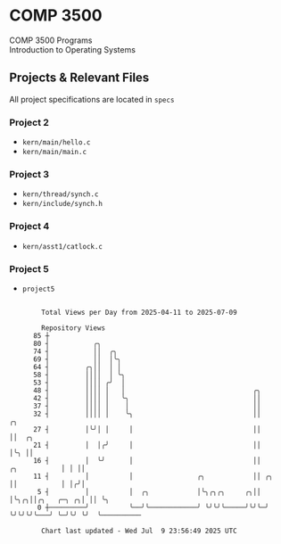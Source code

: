 # COMP 3500
COMP 3500 Programs  
Introduction to Operating Systems  
## Projects & Relevant Files
All project specifications are located in `specs`
### Project 2
- `kern/main/hello.c`
- `kern/main/main.c`
### Project 3
- `kern/thread/synch.c`
- `kern/include/synch.h`
### Project 4
- `kern/asst1/catlock.c`
### Project 5
- `project5`

```

        Total Views per Day from 2025-04-11 to 2025-07-09

        Repository Views
      85 ┼
      80 ┤           ╭╮
      74 ┤           ││  ╭╮
      69 ┤           ││  │╰╮
      64 ┤         ╭╮││  │ │
      58 ┤         ││││  │ ╰╮
      53 ┤         ││││ ╭╯  │
      48 ┤         ││││ │   │                                ╭╮
      42 ┤         ││││ │   ╰╮                               ││
      37 ┤         ││││ │    │                               ││
      32 ┤         ││││ │    ╰╮                              ││                   ╭╮
      27 ┤         │╰╯│ │     │                              ││                   ││  ╭╮
      21 ┤         │  │╭╯     │                              ││                   │╰╮ ││
      16 ┤         │  ╰╯      │                              ││      ╭╮           │ │ ││
      11 ┤         │          │                ╭╮            ││ ╭╮   ││           │ │╭╯│
       5 ┤         │          │  ╭╮            │╰╮╭╮╭╮     ╭╮││ │╰╮╭╮││╭╮   ╭─╮ ╭╮│ ││ ╰╮
       0 ┼─────────╯          ╰──╯╰────────────╯ ╰╯╰╯╰─────╯╰╯╰─╯ ╰╯╰╯╰╯╰───╯ ╰─╯╰╯ ╰╯  ╰──────────

        Chart last updated - Wed Jul  9 23:56:49 2025 UTC
        
```
